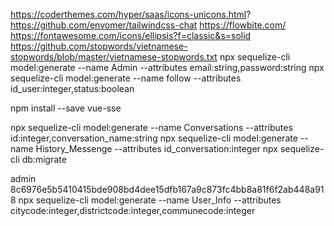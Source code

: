 https://coderthemes.com/hyper/saas/icons-unicons.html?
https://github.com/envomer/tailwindcss-chat
https://flowbite.com/
https://fontawesome.com/icons/ellipsis?f=classic&s=solid
https://github.com/stopwords/vietnamese-stopwords/blob/master/vietnamese-stopwords.txt
npx sequelize-cli model:generate --name Admin --attributes email:string,password:string
npx sequelize-cli model:generate --name follow --attributes id_user:integer,status:boolean

npm install --save vue-sse

npx sequelize-cli model:generate --name Conversations --attributes id:integer,conversation_name:string
npx sequelize-cli model:generate --name History_Messenge --attributes id_conversation:integer
npx sequelize-cli db:migrate

admin 8c6976e5b5410415bde908bd4dee15dfb167a9c873fc4bb8a81f6f2ab448a918
npx sequelize-cli model:generate --name User_Info --attributes citycode:integer,districtcode:integer,communecode:integer
